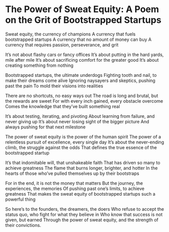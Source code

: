 # The Power of Sweat Equity: A Poem on the Grit of Bootstrapped Startups

Sweat equity, the currency of champions
A currency that fuels bootstrapped startups
A currency that no amount of money can buy
A currency that requires passion, perseverance, and grit

It’s not about flashy cars or fancy offices
It’s about putting in the hard yards, mile after mile
It’s about sacrificing comfort for the greater good
It’s about creating something from nothing

Bootstrapped startups, the ultimate underdogs
Fighting tooth and nail, to make their dreams come alive
Ignoring naysayers and skeptics, pushing past the pain
To mold their visions into realities

There are no shortcuts, no easy ways out
The road is long and brutal, but the rewards are sweet
For with every inch gained, every obstacle overcome
Comes the knowledge that they’ve built something real

It’s about testing, iterating, and pivoting
About learning from failure, and never giving up
It’s about never losing sight of the bigger picture
And always pushing for that next milestone

The power of sweat equity is the power of the human spirit
The power of a relentless pursuit of excellence, every single day
It’s about the never-ending climb, the struggle against the odds
That defines the true essence of the bootstrapped startup

It’s that indomitable will, that unshakeable faith
That has driven so many to achieve greatness
The flame that burns longer, brighter, and hotter
In the hearts of those who’ve pulled themselves up by their bootstraps

For in the end, it is not the money that matters
But the journey, the experiences, the memories
Of pushing past one’s limits, to achieve greatness
That makes the sweat equity of bootstrapped startups such a powerful thing

So here’s to the founders, the dreamers, the doers
Who refuse to accept the status quo, who fight for what they believe in
Who know that success is not given, but earned
Through the power of sweat equity, and the strength of their convictions.